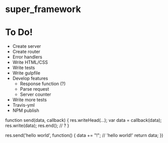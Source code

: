 # super_framework

To Do!
======
* Create server
* Create router
* Error handlers
* Write HTML/CSS
* Write tests
* Write gulpfile
* Develop features
  * Response function (?)
  * Parse request
  * Server counter
* Write more tests
* Travis-yml
* NPM publish

function send(data, callback) {
  res.writeHead(...);
  var data = callback(data);
  res.write(data);
  res.end();  // ?
}

res.send('hello world', function() {
  data += "!";    // 'hello world!'
  return data;
})
